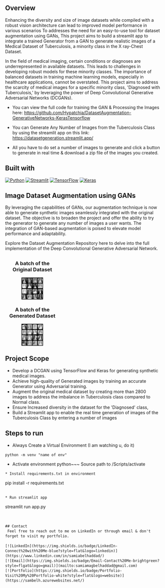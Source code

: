 ## Overview
Enhancing the diversity and size of image datasets while compiled with a robust vision architecture can lead to improved model performance in various scenarios
To addresses the need for an easy-to-use tool for dataset augmentation using GANs, This project aims to build a streamlit app to integrate a trained Generator from a GAN to generate realistic images of a Medical Dataset of Tuberculosis, a minority class in the X ray-Chest Dataset.

In the field of medical imaging, certain conditions or diagnoses are underrepresented in available datasets.
This leads to challenges in developing robust models for these minority classes.
The importance of balanced datasets in training machine learning models, especially in healthcare applications, cannot be overstated.
This project aims to address the scarcity of medical images for a specific minority class, 'Diagnosed with Tuberculosis,' by leveraging the power of Deep Convolutional Generative Adversarial Networks (DCGANs).

* You can view the full code for training the GAN & Processing the Images here:
<a href="https://github.com/Hypatchia/DatasetAugmentation-GenerativeNetworks-KerasTensorflow">https://github.com/Hypatchia/DatasetAugmentation-GenerativeNetworks-KerasTensorflow</a>
* You can Generate Any Number of Images from the Tuberculosis Class by using the streamlit app on this link:
<a href="https://datasetgeneration.streamlit.app/">https://datasetgeneration.streamlit.app/</a>

* All you have to do set a number of images to generate and click a button to generate in real time & download a zip file of the images you created.

## Built with

[![Python](https://img.shields.io/badge/Python-3.10%2B-blue?style=flat&logo=python)](https://www.python.org/)
[![Streamlit](https://img.shields.io/badge/Streamlit-0.82.0%2B-FF4B4B?style=flat&logo=streamlit)](https://streamlit.io/)
[![TensorFlow](https://img.shields.io/badge/TensorFlow-2.0%2B-orange?style=flat&logo=tensorflow)](https://www.tensorflow.org/)
[![Keras](https://img.shields.io/badge/Keras-2.4%2B-red?style=flat&logo=keras)](https://keras.io/)

## Image Dataset Augmentation using GANs

By leveraging the capabilities of GANs, our augmentation technique is now able to generate synthetic images seamlessly integrated with the original dataset.
The objective is to broaden the project and offer the ability to try the generator to generate any number of images a user wants.
The integration of GAN-based augmentation is poised to elevate model performance and adaptability.

Explore the Dataset Augmentation Repository here <a> </a> to delve into the full implementation of the Deep Convolutional Generative Adversarial Network.

## 

<p align="center">
  <div align="center" style="text-align:center; width:35%;">
    <h3 align="center">A batch of the Original Dataset</h3>
    <img align="center" src="imgs/original_batch.png" alt="Original Dataset" width="40%">
  </div>
  <div align="center" style="text-align:center; width:35%;">
    <h3 align="center">A batch of the Generated Dataset</h3>
    <img align="center" src="imgs/generated_batch.png" alt="Generated Dataset" width="40%">
  </div>
</p>


## Project Scope

- Develop a DCGAN using TensorFlow and Keras for generating synthetic medical images.
- Achieve high-quality of Generated images by training an accurate Generator using Adversarial training.
- Augment the original medical dataset by creating more than 2800 images  to address the imbalance in Tuberculosis class compared to Normal class.
- Ensure Increased diversity in the dataset for the 'Diagnosed' class,
- Build a Streamlit app to enable the real time generation of images of the Tuberculosis Class by entering a number of images


## Steps to run 

* Always Create a Virtual Environment (I am watching u, do it)
~~~
python -m venv "name of env"
~~~
* Activate environment
python~~~
Source path to /Scripts/activate
~~~
* Install requirements.txt in environment
~~~
pip install -r requirements.txt
~~~

* Run streamlit app
~~~
streamlit run app.py
~~~


## Contact
 Feel free to reach out to me on LinkedIn or through email & don't forget to visit my portfolio.
 
[![LinkedIn](https://img.shields.io/badge/LinkedIn-Connect%20with%20Me-blue?style=flat&logo=linkedin)](https://www.linkedin.com/in/samiabelhaddad/)
[![Email](https://img.shields.io/badge/Email-Contact%20Me-brightgreen?style=flgat&logo=gmail)](mailto:samiamagbelhaddad@gmail.com)
[![Portfolio](https://img.shields.io/badge/Portfolio-Visit%20My%20Portfolio-white?style=flat&logo=website)](https://sambelh.azurewebsites.net/)
